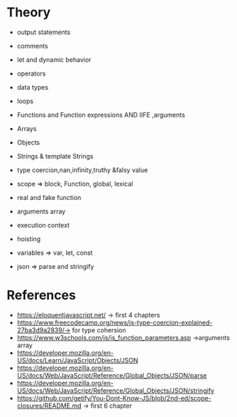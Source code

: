 # **Theory**

* output statements 
* comments 
* let and dynamic behavior 
* operators 
* data types 
* loops 
* Functions and Function expressions AND IIFE ,arguments 
* Arrays 
* Objects 
* Strings & template Strings 
* type coercion,nan,infinity,truthy &falsy value
* scope => block, Function, global, lexical
* real and fake function
* arguments array

* execution context
* hoisting
* variables => var, let, const
* json => parse and stringify


# References
* https://eloquentjavascript.net/ -> first 4 chapters
* https://www.freecodecamp.org/news/js-type-coercion-explained-27ba3d9a2839/-> for type cohersion 
* https://www.w3schools.com/js/js_function_parameters.asp  ->arguments array
* https://developer.mozilla.org/en-US/docs/Learn/JavaScript/Objects/JSON
* https://developer.mozilla.org/en-US/docs/Web/JavaScript/Reference/Global_Objects/JSON/parse
* https://developer.mozilla.org/en-US/docs/Web/JavaScript/Reference/Global_Objects/JSON/stringify
* https://github.com/getify/You-Dont-Know-JS/blob/2nd-ed/scope-closures/README.md -> first 6 chapter
